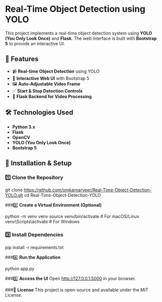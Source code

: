 # Real-Time Object Detection using YOLO

This project implements a real-time object detection system using **YOLO (You Only Look Once)** and **Flask**. The web interface is built with **Bootstrap 5** to provide an interactive UI.

## 🚀 Features
- 📹 **Real-time Object Detection** using YOLO
- 🎨 **Interactive Web UI** with Bootstrap 5
- 🖼️ **Auto-Adjustable Video Frame**
- ✅ **Start & Stop Detection Controls**
- 🔄 **Flask Backend for Video Processing**

## 🛠️ Technologies Used
- **Python 3.x**
- **Flask**
- **OpenCV**
- **YOLO (You Only Look Once)**
- **Bootstrap 5**


## 🔧 Installation & Setup

### 1️⃣ **Clone the Repository**
git clone https://github.com/omkarnarveer/Real-Time-Object-Detection-YOLO.git
cd Real-Time-Object-Detection-YOLO

###2️⃣ **Create a Virtual Environment (Optional)**

python -m venv venv
source venv/bin/activate  # For macOS/Linux
venv\Scripts\activate     # For Windows

### 3️⃣ **Install Dependencies**

pip install -r requirements.txt

###4️⃣ **Run the Application**

python app.py

###5️⃣ **Access the UI**
Open http://127.0.0.1:5000 in your browser.

###📜 **License**
This project is open-source and available under the MIT License.